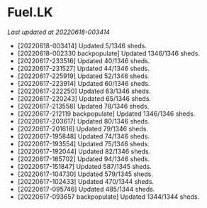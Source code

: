 # Fuel.LK
*Last updated at 20220618-003414*
* [20220618-003414] Updated 5/1346 sheds.
* [20220618-002330 backpopulate] Updated 1346/1346 sheds.
* [20220617-233516] Updated 40/1346 sheds.
* [20220617-231527] Updated 44/1346 sheds.
* [20220617-225919] Updated 52/1346 sheds.
* [20220617-223914] Updated 60/1346 sheds.
* [20220617-222250] Updated 63/1346 sheds.
* [20220617-220243] Updated 65/1346 sheds.
* [20220617-213558] Updated 78/1346 sheds.
* [20220617-212119 backpopulate] Updated 1346/1346 sheds.
* [20220617-203617] Updated 80/1346 sheds.
* [20220617-201616] Updated 79/1346 sheds.
* [20220617-195848] Updated 74/1346 sheds.
* [20220617-193554] Updated 75/1346 sheds.
* [20220617-192044] Updated 82/1346 sheds.
* [20220617-185702] Updated 94/1346 sheds.
* [20220617-151847] Updated 587/1345 sheds.
* [20220617-104730] Updated 579/1345 sheds.
* [20220617-102433] Updated 470/1344 sheds.
* [20220617-095746] Updated 485/1344 sheds.
* [20220617-093657 backpopulate] Updated 1344/1344 sheds.